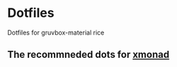 # Dotfiles
Dotfiles for gruvbox-material rice
## The recommneded dots for [xmonad](https://github.com/etherrorcode404/xmonad) 
